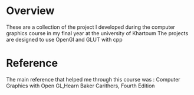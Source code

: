 # Overview

These are a collection of the project I developed during the computer graphics course in my final year at the university of Khartoum
The projects are designed to use OpenGl and GLUT with cpp

# Reference

The main reference that helped me through this course was : Computer Graphics with Open GL,Hearn Baker Carithers, Fourth Edition
